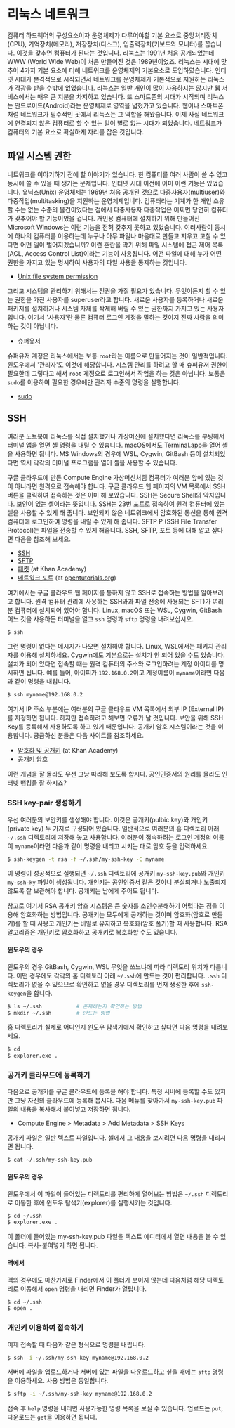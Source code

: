 # 리눅스 네트워크

컴퓨터 하드웨어의 구성요소이자 운영체제가 다루어야할 기본 요소로 중앙처리장치\(CPU\), 기억장치\(메모리\), 저장장치\(디스크\), 입출력장치\(키보드와 모니터\)를 꼽습니다. 이것을 갖추면 컴퓨터가 된다는 것입니다. 리눅스는 1991년 처음 공개되었는데 WWW \(World Wide Web\)이 처음 만들어진 것은 1989년이었죠. 리눅스는 시대에 맞추어 4가지 기본 요소에 더해 네트워크를 운영체제의 기본요소로 도입하였습니다. 인터넷 시대가 본격적으로 시작되면서 네트워크를 운영체제가 기본적으로 지원하는 리눅스가 각광을 받을 수밖에 없었습니다. 리눅스는 일반 개인이 많이 사용하지는 않지만 웹 서비스에서는 매우 큰 지분을 차지하고 있습니다. 또 스마트폰의 시대가 시작되며 리눅스는 안드로이드\(Android\)라는 운영체제로 영역을 넓혔가고 있습니다. 웹이나 스마트폰처럼 네트워크가 필수적인 곳에서 리눅스는 그 역할을 해왔습니다. 이제 사실 네트워크에 연결되지 않은 컴퓨터로 할 수 있는 일이 별로 없는 시대가 되었습니다. 네트워크가 컴퓨터의 기본 요소로 확실하게 자리를 잡은 것입니다.

## 파일 시스템 권한

네트워크를 이야기하기 전에 할 이야기가 있습니다. 한 컴퓨터를 여러 사람이 쓸 수 있고 동시에 쓸 수 있을 때 생기는 문제입니다. 인터넷 시대 이전에 이미 이런 기능은 있었습니다. 유닉스\(Unix\) 운영체제는 1969년 처음 공개된 것으로 다중사용자\(multiuser\)와 다중작업\(multitasking\)을 지원하는 운영체제입니다. 컴퓨터라는 기계가 한 개인 소유할 수는 없는 수준의 물건이었다는 점에서 다중사용자 다중작업은 어쩌면 당연히 컴퓨터가 갖추어야 할 기능이었을 겁니다. 개인용 컴퓨터에 설치하기 위해 만들어진 Microsoft Windows는 이런 기능을 전혀 갖추지 못하고 있었습니다. 여러사람이 동시에 하나의 컴퓨터를 이용하는데 누구나 아무 파일나 마음대로 만들고 지우고 고칠 수 있다면 어떤 일이 벌어지겠습니까? 이런 혼란을 막기 위해 파일 시스템에 접근 제어 목록\(ACL, Access Control List\)이라는 기능이 사용됩니다. 어떤 파일에 대해 누가 어떤 권한을 가지고 있는 명시하여 사용자의 파일 사용을 통제하는 것입니다.

* [Unix file system permission](https://www.tutorialspoint.com/unix/unix-file-permission.htm)

그리고 시스템을 관리하기 위해서는 전권을 가질 필요가 있습니다. 무엇이든지 할 수 있는 권한을 가진 사용자를 superuser라고 합니다. 새로운 사용자를 등록하거나 새로운 패키지를 설치하거나 시스템 자체를 삭제해 버릴 수 있는 권한까지 가지고 있는 사용자입니다. 여기서 '사용자'란 물론 컴퓨터 로그인 계정을 말하는 것이지 진짜 사람을 의미하는 것이 아닙니다.

* [슈퍼유저](https://ko.wikipedia.org/wiki/%EC%8A%88%ED%8D%BC%EC%9C%A0%EC%A0%80)

슈퍼유저 계정은 리눅스에서는 보통 `root`라는 이름으로 만들어지는 것이 일반적입니다. 윈도우에서 '관리자'도 이것에 해당합니다. 시스템 관리를 하려고 할 때 슈퍼유저 권한이 필요한데 그렇다고 해서 `root` 계정으로 로그인해서 작업을 하는 것은 아닙니다. 보통은 `sudo`를 이용하여 필요한 경우에만 관리자 수준의 명령을 실행합니다.

* [sudo](https://ko.wikipedia.org/wiki/Sudo)

## SSH

여러분 노트북에 리눅스를 직접 설치했거나 가상머신에 설치했다면 리눅스를 부팅해서 터미널 앱을 열면 셸 명령을 내릴 수 있습니다. macOS에서도 Terminal.app을 열어 셸을 사용하면 됩니다. MS Windows의 경우에 WSL, Cygwin, GitBash 등이 설치되었다면 역시 각각의 터미널 프로그램을 열어 셸을 사용할 수 있습니다.

구글 클라우드에 만든 Compute Engine 가상머신처럼 컴퓨터가 여러분 앞에 있는 것이 아니라면 원격으로 접속해야 합니다. 구글 클라우드 웹 페이지의 VM 목록에서 SSH 버튼을 클릭하여 접속하는 것은 이미 해 보았습니다. SSH는 Secure Shell의 약자입니다. 보안이 있는 셸이라는 뜻입니다. SSH는 23번 포트로 접속하여 원격 컴퓨터에 있는 셸을 사용할 수 있게 해 줍니다. 보안되지 않은 네트워크에서 암호화된 통신을 통해 원격 컴퓨터에 로그인하여 명령을 내릴 수 있게 해 줍니다. SFTP P \(SSH File Transfer Protocol\)는 파일을 전송할 수 있게 해줍니다. SSH, SFTP, 포트 등에 대해 알고 싶다면 다음을 참조해 보세요.

* [SSH](https://ko.wikipedia.org/wiki/시큐어_셸)
* [SFTP](https://ko.wikipedia.org/wiki/SSH_파일_전송_프로토콜)
* [패킷](https://ko.khanacademy.org/computing/computer-science/internet-intro/internet-works-intro/v/the-internet-packet-routers-and-reliability) \(at Khan Academy\)
* [네트워크 포트](https://opentutorials.org/course/2598/14470) \(at [opentutorials.org](https://www.opentutorials.org/)\)

여기에서는 구글 클라우드 웹 페이지를 통하지 않고 SSH로 접속하는 방법을 알아보려고 합니다. 원격 컴퓨터 관리에 사용하는 SSH와과 파일 전송에 사용되는 SFT\)가 여러분 컴퓨터에 설치되어 있어야 합니다. Linux, macOS 또는 WSL, Cygwin, GitBash 어느 것을 사용하든 터미널을 열고 `ssh` 명령과 `sftp` 명령을 내려보십시오.

```bash
$ ssh
```

그런 명령이 없다는 메시지가 나오면 설치해야 합니다. Linux, WSL에서는 패키지 관리자를 이용해 설치하세요. Cygwin에도 기본으로는 설치가 안 되어 있을 수도 있습니다. 설치가 되어 있다면 접속할 때는 원격 컴퓨터의 주소와 로그인하려는 계정 아이디를 명시하면 됩니다. 예를 들어, 아이피가 `192.168.0.2`이고 계정이름이 `myname`이라면 다음과 같이 명령을 내립니다.

```bash
$ ssh myname@192.168.0.2
```

여기서 IP 주소 부분에는 여러분의 구글 클라우드 VM 목록에서 외부 IP \(External IP\)를 지정하면 됩니다. 하지만 접속하려고 해보면 오류가 날 것입니다. 보안을 위해 SSH Key를 등록해서 사용하도록 하고 있기 때문입니다. 공개키 암호 시스템이라는 것을 이용합니다. 궁금하신 분들은 다음 사이트를 참조하세요.

* [암호화 및 공개키](https://ko.khanacademy.org/computing/computer-science/internet-intro/internet-works-intro/v/the-internet-encryption-and-public-keys) \(at Khan Academy\)
* [공개키 암호](http://www.parkjonghyuk.net/lecture/2012-1st-lecture/modernCrypto/chap05.pdf)

이런 개념을 잘 몰라도 우선 그냥 따라해 보도록 합시다. 공인인증서의 원리를 몰라도 인터넷 뱅킹들 잘 하시죠? 

###  SSH key-pair 생성하기

우선 여러분의 보안키를 생성해야 합니다. 이것은 공개키\(pulbic key\)와 개인키\(private key\) 두 가지로 구성되어 있습니다. 일반적으로 여러분의 홈 디렉토리 아래 `~/.ssh` 디렉토리에 저장해 놓고 사용합니다. 여러분이 접속하려는 로그인 계정의 이름이 `myname`이라면 다음과 같이 명령을 내리고 시키는 대로 암호 등을 입력하세요.

```bash
$ ssh-keygen -t rsa -f ~/.ssh/my-ssh-key -C myname
```

이 명령이 성공적으로 실행되면 `~/.ssh` 디렉토리에 공개키 `my-ssh-key.pub`와 개인키 `my-ssh-ky` 파일이 생성됩니다. 개인키는 공인인증서 같은 것이니 분실되거나 노출되지 않도록 잘 보관해야 합니다. 공개키는 남에게 주어도 됩니다. 

참고로 여기서 RSA 공개키 암호 시스템은 큰 숫자를 소인수분해하기 어렵다는 점을 이용해 암호화하는 방법입니다. 공개키는 모두에게 공개하는 것이며 암호화\(암호로 만들기\)를 할 때 사용고 개인키는 비밀로 유지하고 복호화\(암호 풀기\)할 때 사용합니다. RSA 알고리즘은 개인키로 암호화하고 공개키로 복호화할 수도 있습니다.

#### 윈도우의 경우

윈도우의 경우 GitBash, Cygwin, WSL 무엇을 쓰느냐에 따라 디렉토리 위치가 다릅니다. 어떤 경우에도 각각의 홈 디렉토리 아래 `~/.ssh`에 만드는 것이 편리합니다. `.ssh` 디렉토리가 없을 수 있으므로 확인하고 없을 경우 디렉토리를 먼저 생성한 후에 `ssh-keygen`을 합니다.

```bash
$ ls ~/.ssh           # 존재하는지 확인하는 방법
$ mkdir ~/.ssh        # 만드는 방법
```

홈 디렉토리가 실제로 어디인지 윈도우 탐색기에서 확인하고 싶다면 다음 명령을 내려보세요.

```bash
$ cd
$ explorer.exe .
```



### 공개키 클라우드에 등록하기

다음으로 공개키를 구글 클라우드에 등록을 해야 합니다.  특정 서버에 등록할 수도 있지만 그냥 자신의 클라우드에 등록해 봅시다. 다음 메뉴를 찾아가서 `my-ssh-key.pub` 파일의 내용을 복사해서 붙여넣고 저장하면 됩니다.

* Compute Engine &gt; Metadata &gt; Add Metadata &gt; SSH Keys

공개키 파일은 일반 텍스트 파일입니다. 셸에서 그 내용을 보시려면 다음 명령을 내리시면 됩니다.

```bash
$ cat ~/.ssh/my-ssh-key.pub
```



#### 윈도우의 경우

윈도우에서 이 파일이 들어있는 디렉토리를 편리하게 열어보는 방법은 `~/.ssh` 디렉토리로 이동한 후에 윈도우 탐색기(explorer)를 실행시키는 것입니다.

```bash
$ cd ~/.ssh
$ explorer.exe .
```

이 폴더에 들어있는 my-ssh-key.pub 파일을 텍스트 에디터에서 열면 내용을 볼 수 있습니다. 복사-붙여넣기 하면 됩니다.

#### 맥에서

맥의 경우에도 마찬가지로 Finder에서 이 폴더가 보이지 않는데 다음처럼 해당 디렉토리로 이동해서 `open` 명령을 내리면 Finder가 열립니다.

```bash
$ cd ~/.ssh
$ open .
```

### 개인키 이용하여 접속하기

이제 접속할 때 다음과 같은 형식으로 명령을 내립니다.

```bash
$ ssh -i ~/.ssh/my-ssh-key myname@192.168.0.2
```

서버에 파일을 업로드하거나 서버에 있는 파일을 다운로드하고 싶을 때에는 `sftp` 명령을 이용하세요. 사용 방법은 동일합니다.

```bash
$ sftp -i ~/.ssh/my-ssh-key myname@192.168.0.2
```

접속 후 `help` 명령을 내리면 사용가능한 명령 목록을 보실 수 있습니다. 업로드는 `put`, 다운로드는 `get`을 이용하면 됩니다.



